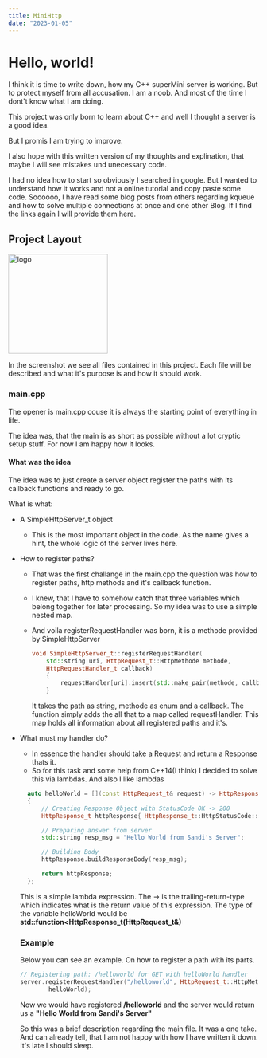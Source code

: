 ```yaml
---
title: MiniHttp
date: "2023-01-05"
---
```


# Hello, world!

I think it is time to write down, how my C++ superMini server is working.
But to protect myself from all accusation.
I am a noob. And most of the time I dont't know what I am doing.

This project was only born to learn about C++ and well I thought a server is a good idea.

But I promis I am trying to improve.

I also hope with this written version of my thoughts and explination, that maybe I will see mistakes und unecessary code.

I had no idea how to start so obviously I searched in google. But I wanted to understand how it works and not a online tutorial and copy paste some code.
Soooooo, I have read some blog posts from others regarding kqueue and how to solve multiple connections at once and one other Blog. If I find the links again I will provide them here.

## Project Layout
<img src="/src/img/ProjectLayoutMiniHttp.png" alt="logo" width="200" />

In the screenshot we see all files contained in this project.
Each file will be described and what it's purpose is and how it should work.

### main.cpp
The opener is main.cpp couse it is always the starting point of everything in life.

The idea was, that the main is as short as possible without a lot cryptic setup stuff. For now I am happy how it looks.

#### What was the idea
The idea was to just create a server object register the paths with its callback functions and ready to go.

What is what:
- A SimpleHttpServer_t object
  - This is the most important object in the code. As the name gives a hint, the whole logic of the server lives here.
- How to register paths?
  - That was the first challange in the main.cpp the question was how to register paths, http methods and it's callback function.
  - I knew, that I have to somehow catch that three variables which belong together for later processing. So my idea was to use a simple nested map. 
  - And voila registerRequestHandler was born, it is a methode provided by SimpleHttpServer <br>
  
    ```C++
    void SimpleHttpServer_t::registerRequestHandler(
		std::string uri, HttpRequest_t::HttpMethode methode,
		HttpRequestHandler_t callback)
        {
	        requestHandler[uri].insert(std::make_pair(methode, callback));
        }
    ```
    It takes the path as string, methode as enum and a callback.
    The function simply adds the all that to a map called requestHandler.
    This map holds all information about all registered paths and it's.

- What must my handler do?
  - In essence the handler should take a Request and return a Response thats it.
  - So for this task and some help from C++14(I think) I decided to solve this via lambdas. And also I like lambdas<br>
  ```C++
    auto helloWorld = [](const HttpRequest_t& request) -> HttpResponse_t
    {
        // Creating Response Object with StatusCode OK -> 200
        HttpResponse_t httpResponse{ HttpResponse_t::HttpStatusCode::Ok };

        // Preparing answer from server
        std::string resp_msg = "Hello World from Sandi's Server";

        // Building Body
        httpResponse.buildResponseBody(resp_msg);

        return httpResponse;
    };
    ```
    This is a simple lambda expression. The -> is the trailing-return-type which indicates what is the return value of this expression. The type of the variable helloWorld would be **std::function<HttpResponse_t(HttpRequest_t&)**

    ### Example
    Below you can see an example. On how to register a path with its parts.
    ```C++
    // Registering path: /helloworld for GET with helloWorld handler
	server.registerRequestHandler("/helloworld", HttpRequest_t::HttpMethode::GET,
			helloWorld);
    ```
    Now we would have registered **/helloworld** and the server would return us a **"Hello World from Sandi's Server"**<br>

    So this was a brief description regarding the main file.
    It was a one take. And can already tell, that I am not happy with how I have written it down. It's late I should sleep.
